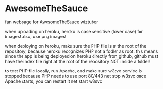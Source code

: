 # AwesomeTheSauce
fan webpage for AwesomeTheSauce wiztuber

when uploading on heroku, heroku is case sensitive (lower case) for images! also, use png images!

when deploying on heroku, make sure the PHP file is at the root of the repository, because heroku recognizes PHP not a fodler as root.
this means since the app is being deployed on heroku directly from github, github must have the index file right at the root of the repository
NOT inside a folder!

to test PHP file locally, run Apache, and make sure w3svc service is stopped because PHP needs to use port 80/443
net stop w3svc
once Apache starts, you can restart it net start w3svc
